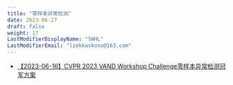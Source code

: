 ```yaml
---
title: "零样本异常检测"
date: 2023-06-27
draft: false
weight: 17
LastModifierDisplayName: "SWHL"
LastModifierEmail: "liekkaskono@163.com"
---
```

 
- [【2023-06-16】CVPR 2023 VAND Workshop Challenge零样本异常检测冠军方案](https://mp.weixin.qq.com/s/KA8CdPpPASDdFXSk2_M4vg)
